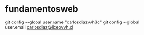 # fundamentosweb
git config --global user.name "carlosdiazvvh3c"
git config --global user.email carlosdiaz@liceovvh.cl
